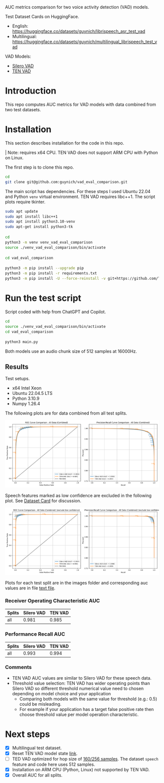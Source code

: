 AUC metrics comparison for two voice activity detection (VAD) models.

Test Dataset Cards on HuggingFace.
- English: https://huggingface.co/datasets/guynich/librispeech_asr_test_vad
- Multilingual: https://huggingface.co/datasets/guynich/multilingual_librispeech_test_vad

VAD Models:
- [Silero VAD](https://github.com/snakers4/silero-vad)
- [TEN VAD](https://github.com/TEN-framework/ten-vad)

# Introduction

This repo computes AUC metrics for VAD models with data combined from two test
datasets.

# Installation

This section describes installation for the code in this repo.

| Note: requires x64 CPU.  TEN VAD does not support ARM CPU with Python on Linux.

The first step is to clone this repo.
```sh
cd
git clone git@github.com:guynich/vad_eval_comparison.git
```

The main script has dependencies.  For these steps I used Ubuntu 22.04 and
Python `venv` virtual environment.  TEN VAD requires libc++1.  The script plots
require tkinter.
```sh
sudo apt update
sudo apt install libc++1
sudo apt install python3.10-venv
sudo apt-get install python3-tk

cd
python3 -m venv venv_vad_eval_comparison
source ./venv_vad_eval_comparison/bin/activate

cd vad_eval_comparison

python3 -m pip install --upgrade pip
python3 -m pip install -r requirements.txt
python3 -m pip install -U --force-reinstall -v git+https://github.com/TEN-framework/ten-vad.git
```

# Run the test script

Script coded with help from ChatGPT and Copilot.

```sh
cd
source ./venv_vad_eval_comparison/bin/activate
cd vad_eval_comparison

python3 main.py
```

Both models use an audio chunk size of 512 samples at 16000Hz.

## Results

Test setups.
* x64 Intel Xeon
* Ubuntu 22.04.5 LTS
* Python 3.10.9
* Numpy 1.26.4

The following plots are for data combined from all test splits.

<img src="images/ROC_test_combined.png" alt="AUC plots for all splits"/>

Speech features marked as low confidence are excluded in the following plot.  See
[Dataset Card](https://huggingface.co/datasets/guynich/librispeech_asr_test_vad)
for discussion.

<img src="images/ROC_test_combined_exclude_low_confidence.png" alt="AUC plot for all splits excluding zero confidence data"/>

Plots for each test split are in the images folder and corresponding auc values
are in file
[text file](images/results_auc.txt).

### Receiver Operating Characteristic AUC

| Splits | Silero VAD | TEN VAD |
| ------ | ---------- | ------- |
| all    | 0.981      | 0.985   |

### Performance Recall AUC

| Splits | Silero VAD | TEN VAD |
| ------ | ---------- | ------- |
| all    | 0.993      | 0.994   |


### Comments

* TEN VAD AUC values are similar to Silero VAD for these speech data.
* Threshold value selection: TEN VAD has wider operating points than Silero VAD so different threshold numerical value need to chosen depending on model choice and your application
  * Comparing both models with the same value for threshold (e.g.: 0.5) could be misleading.
  * For example if your application has a target false positive rate then choose threshold value per model operation characteristic.

# Next steps

* [x] Multilingual test dataset.
* [x] Reset TEN VAD model state [link](https://github.com/TEN-framework/ten-vad/issues/16).
* [ ] TED VAD optimized for hop size of [160/256 samples](https://github.com/ten-framework/ten-vad?tab=readme-ov-file#5-supproted-sampling-rate-and-hop-size).  The dataset `speech` feature and code here uses 512 samples.
* [x] Installation on ARM CPU (Python, Linux) not supported by TEN VAD.
* [x] Overall AUC for all splits.
